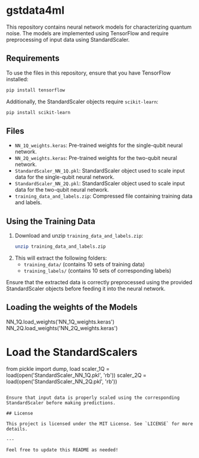 # gstdata4ml

This repository contains neural network models for characterizing quantum noise. The models are implemented using TensorFlow and require preprocessing of input data using StandardScaler.

## Requirements

To use the files in this repository, ensure that you have TensorFlow installed:

```bash
pip install tensorflow
```

Additionally, the StandardScaler objects require `scikit-learn`:

```bash
pip install scikit-learn
```

## Files

- `NN_1Q_weights.keras`: Pre-trained weights for the single-qubit neural network.
- `NN_2Q_weights.keras`: Pre-trained weights for the two-qubit neural network.
- `StandardScaler_NN_1Q.pkl`: StandardScaler object used to scale input data for the single-qubit neural network.
- `StandardScaler_NN_2Q.pkl`: StandardScaler object used to scale input data for the two-qubit neural network.
- `training_data_and_labels.zip`: Compressed file containing training data and labels.

## Using the Training Data

1. Download and unzip `training_data_and_labels.zip`:
   ```bash
   unzip training_data_and_labels.zip
   ```
2. This will extract the following folders:
   - `training_data/` (contains 10 sets of training data)
   - `training_labels/` (contains 10 sets of corresponding labels)

Ensure that the extracted data is correctly preprocessed using the provided StandardScaler objects before feeding it into the neural network.

## Loading the weights of the Models
NN_1Q.load_weights('NN_1Q_weights.keras')
NN_2Q.load_weights('NN_2Q_weights.keras')

# Load the StandardScalers
from pickle import dump, load
scaler_1Q = load(open('StandardScaler_NN_1Q.pkl', 'rb'))
scaler_2Q = load(open('StandardScaler_NN_2Q.pkl', 'rb'))

```

Ensure that input data is properly scaled using the corresponding StandardScaler before making predictions.

## License

This project is licensed under the MIT License. See `LICENSE` for more details.

---

Feel free to update this README as needed!


